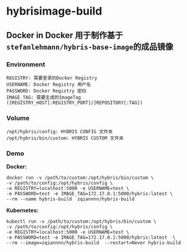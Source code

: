 # hybrisimage-build
## Docker in Docker 用于制作基于 `stefanlehmann/hybris-base-image`的成品镜像

### Environment
```
REGISTRY: 需要登录的Docker Registry
USERNAME: Docker Registry 用户名
PASSWORD: Docker Registry 密码
IMAGE_TAG: 需要生成的ImageTag ([REGISTRY_HOST[:REGISTRY_PORT]/]REPOSITORY[:TAG])
```

### Volume
```
/opt/hybris/config: HYBRIS CONFIG 文件夹
/opt/hybris/bin/custom: HYBRIS CUSTOM 文件夹
```

### Demo
**Docker:**
```
docker run -v /path/to/custom:/opt/hybris/bin/custom \
-v /path/to/config:/opt/hybris/config \
-e REGISTRY=localhost:5000 -e USERNAME=test \
-e PASSWORD=test -e IMAGE_TAG=172.17.0.1:5000/hybris:latest \
--rm --name hybris-build  zqiannnn/hybris-build 
```
**Kubernetes:**
```
kubectl run -v /path/to/custom:/opt/hybris/bin/custom \
-v /path/to/config:/opt/hybris/config \
-e REGISTRY=localhost:5000 -e USERNAME=test \
-e PASSWORD=test -e IMAGE_TAG=172.17.0.1:5000/hybris:latest  \
--rm --image=zqiannnn/hybris-build  --restart=Never hybris-build 
```
